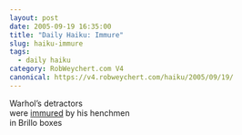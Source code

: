 ```yaml
---
layout: post
date: 2005-09-19 16:35:00
title: "Daily Haiku: Immure"
slug: haiku-immure
tags:
  - daily haiku
category: RobWeychert.com V4
canonical: https://v4.robweychert.com/haiku/2005/09/19/
---
```


Warhol’s detractors  
were [immured](http://dictionary.reference.com/wordoftheday/archive/2005/09/19.html) by his henchmen  
in Brillo boxes